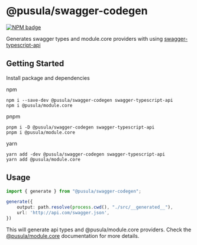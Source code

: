 # @pusula/swagger-codegen

[![NPM badge](https://img.shields.io/npm/v/@pusula/swagger-codegen.svg)](https://www.npmjs.com/package/@pusula/swagger-codegen.core)

Generates swagger types and module.core providers with using [swagger-typescript-api](https://github.com/acacode/swagger-typescript-api)

## Getting Started

Install package and dependencies

npm 
```shell
npm i --save-dev @pusula/swagger-codegen swagger-typescript-api
npm i @pusula/module.core
```

pnpm
```shell
pnpm i -D @pusula/swagger-codegen swagger-typescript-api
pnpm i @pusula/module.core
```

yarn
```shell
yarn add -dev @pusula/swagger-codegen swagger-typescript-api
yarn add @pusula/module.core
```

## Usage

```typescript
import { generate } from "@pusula/swagger-codegen";

generate({
    output: path.resolve(process.cwd(), "./src/__generated__"),
    url: 'http://api.com/swagger.json',
})
```

This will generate api types and @pusula/module.core providers. Check the [@pusula/module.core](https://github.com/PusulaDev/module.core) documentation for more details.